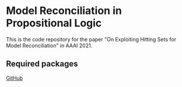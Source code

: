 # Model Reconciliation in Propositional Logic
This is the code repository for the paper "On Exploiting Hitting Sets for Model Reconciliation" in AAAI 2021.


## Required packages
[GitHub](http://github.com)
